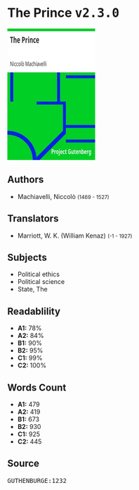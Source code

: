 # The Prince <kbd>v2.3.0</kbd>

![](./cover.medium.jpg "")

## Authors


 - Machiavelli, Niccolò <small>(1469 - 1527)</small>

## Translators


 - Marriott, W. K. (William Kenaz) <small>(-1 - 1927)</small>

## Subjects


 - Political ethics
 - Political science
 - State, The

## Readablility


 - **A1:** 78%
 - **A2:** 84%
 - **B1:** 90%
 - **B2:** 95%
 - **C1:** 99%
 - **C2:** 100%

## Words Count


 - **A1:** 479
 - **A2:** 419
 - **B1:** 673
 - **B2:** 930
 - **C1:** 925
 - **C2:** 445

## Source


<kbd>GUTHENBURGE:1232</kbd>
